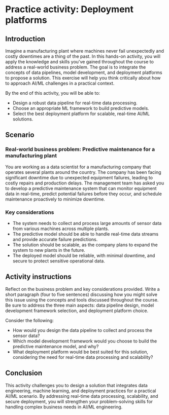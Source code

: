 # Practice activity: Deployment platforms

## Introduction

Imagine a manufacturing plant where machines never fail unexpectedly and costly downtimes are a thing of the past. In this hands-on activity, you will apply the knowledge and skills you've gained throughout the course to address a real-world business problem. The goal is to integrate the concepts of data pipelines, model development, and deployment platforms to propose a solution. This exercise will help you think critically about how to approach AI/ML challenges in a practical context.

By the end of this activity, you will be able to:

- Design a robust data pipeline for real-time data processing.
- Choose an appropriate ML framework to build predictive models.
- Select the best deployment platform for scalable, real-time AI/ML solutions.

## Scenario

### Real-world business problem: Predictive maintenance for a manufacturing plant

You are working as a data scientist for a manufacturing company that operates several plants around the country. The company has been facing significant downtime due to unexpected equipment failures, leading to costly repairs and production delays. The management team has asked you to develop a predictive maintenance system that can monitor equipment data in real-time, predict potential failures before they occur, and schedule maintenance proactively to minimize downtime.

### Key considerations

- The system needs to collect and process large amounts of sensor data from various machines across multiple plants.
- The predictive model should be able to handle real-time data streams and provide accurate failure predictions.
- The solution should be scalable, as the company plans to expand the system to new plants in the future.
- The deployed model should be reliable, with minimal downtime, and secure to protect sensitive operational data.

## Activity instructions

Reflect on the business problem and key considerations provided. Write a short paragraph (four to five sentences) discussing how you might solve this issue using the concepts and tools discussed throughout the course. Be sure to address the three main aspects: data pipeline design, model development framework selection, and deployment platform choice.

Consider the following:

- How would you design the data pipeline to collect and process the sensor data?
- Which model development framework would you choose to build the predictive maintenance model, and why?
- What deployment platform would be best suited for this solution, considering the need for real-time data processing and scalability?

## Conclusion

This activity challenges you to design a solution that integrates data engineering, machine learning, and deployment practices for a practical AI/ML scenario. By addressing real-time data processing, scalability, and secure deployment, you will strengthen your problem-solving skills for handling complex business needs in AI/ML engineering.

